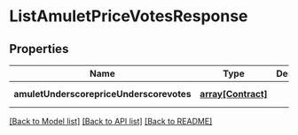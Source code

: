 # ListAmuletPriceVotesResponse

## Properties
Name | Type | Description | Notes
------------ | ------------- | ------------- | -------------
**amuletUnderscorepriceUnderscorevotes** | [**array[Contract]**](Contract.md) |  | [default to null]

[[Back to Model list]](../README.md#documentation-for-models) [[Back to API list]](../README.md#documentation-for-api-endpoints) [[Back to README]](../README.md)


